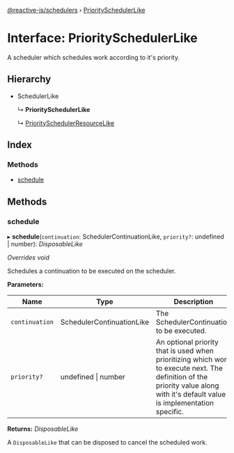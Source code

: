 [@reactive-js/schedulers](../README.md) › [PrioritySchedulerLike](priorityschedulerlike.md)

# Interface: PrioritySchedulerLike

A scheduler which schedules work according to it's priority.

## Hierarchy

* SchedulerLike

  ↳ **PrioritySchedulerLike**

  ↳ [PrioritySchedulerResourceLike](priorityschedulerresourcelike.md)

## Index

### Methods

* [schedule](priorityschedulerlike.md#schedule)

## Methods

###  schedule

▸ **schedule**(`continuation`: SchedulerContinuationLike, `priority?`: undefined | number): *DisposableLike*

*Overrides void*

Schedules a continuation to be executed on the scheduler.

**Parameters:**

Name | Type | Description |
------ | ------ | ------ |
`continuation` | SchedulerContinuationLike | The SchedulerContinuation to be executed. |
`priority?` | undefined &#124; number | An optional priority that is used when prioritizing which work to execute next. The definition of the priority value along with it's default value is implementation specific.  |

**Returns:** *DisposableLike*

A `DisposableLike` that can be disposed to cancel the scheduled work.
